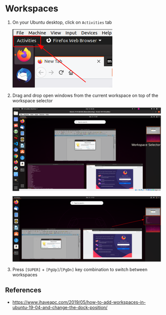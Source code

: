 # Workspaces <!-- omit in toc -->

1. On your Ubuntu desktop, click on `Activities` tab

    ![Click on Activities](../../image/getting_started_with_linux/8_workspaces_activities.png)

2. Drag and drop open windows from the current workspace on top of the workspace selector

    ![Workspace selector](../../image/getting_started_with_linux/9_workspace_selector.png)

    ![Drag-n-drop into workspace selector](../../image/getting_started_with_linux/9b_workspace_selector.png)


3. Press `[SUPER]` + `[PgUp]`/`[PgDn]` key combination to switch between workspaces 

## References

* https://www.ihaveapc.com/2019/05/how-to-add-workspaces-in-ubuntu-19-04-and-change-the-dock-position/